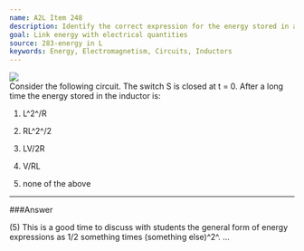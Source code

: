 ```yaml
---
name: A2L Item 248
description: Identify the correct expression for the energy stored in an inductor.
goal: Link energy with electrical quantities
source: 283-energy in L
keywords: Energy, Electromagnetism, Circuits, Inductors
---
```


<div class="img-right"><img src="/files/Item248_fig1.gif"
/></div>Consider the following circuit. The switch S is closed at t = 0.
After a long time the energy stored in the inductor is:

1. L^2^/R

2. RL^2^/2

3. LV/2R

4. V/RL

5. none of the above



<hr/>

###Answer

(5) This is a good time to discuss with students the general form of
energy expressions as 1/2 something times (something else)^2^. 
...
